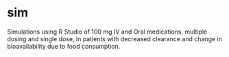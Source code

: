 # sim
Simulations using R Studio of 100 mg IV and Oral medications, multiple dosing and single dose, in patients with decreased clearance and change in bioavailability due to food consumption.
